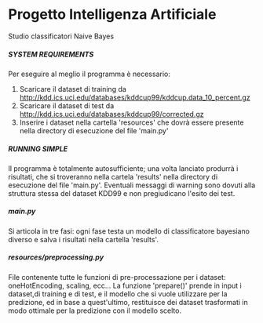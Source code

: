 # Progetto Intelligenza Artificiale
Studio classificatori Naive Bayes

#####   SYSTEM REQUIREMENTS  #####
Per eseguire al meglio il programma è necessario:
1. Scaricare il dataset di training da http://kdd.ics.uci.edu/databases/kddcup99/kddcup.data_10_percent.gz
2. Scaricare il dataset di test da  http://kdd.ics.uci.edu/databases/kddcup99/corrected.gz
3. Inserire i dataset nella cartella 'resources' che dovrà essere presente nella directory di esecuzione del file 'main.py'

##### RUNNING SIMPLE #####
Il programma è totalmente autosufficiente; una volta lanciato produrrà i risultati, che si troveranno nella cartela 'results' nella directory di esecuzione del file 'main.py'.
Eventuali messaggi di warning sono dovuti alla struttura stessa del dataset KDD99 e non pregiudicano l'esito dei test.

##### main.py #####
Si articola in tre fasi: ogni fase testa un modello di classificatore bayesiano diverso e salva i risultati nella cartella 'results'.

##### resources/preprocessing.py #####
File contenente tutte le funzioni di pre-processazione per i dataset: oneHotEncoding, scaling, ecc...
La funzione 'prepare()' prende in input i dataset,di training e di test, e il modello che si vuole utilizzare per la predizione, ed in base a quest'ultimo, restituisce dei dataset trasformati in modo ottimale per la predizione con il modello scelto.

